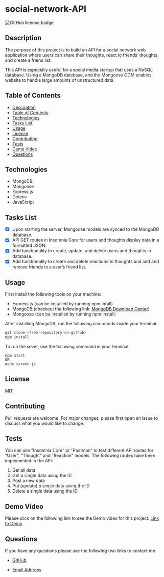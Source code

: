 # social-network-API

![GitHub license badge](https://img.shields.io/badge/license-MIT-blue.svg)

## Description

The purpose of this project is to build an API for a social network web application where users can share their thoughts, react to friends’ thoughts, and create a friend list.

This API is especially useful for a social media startup that uses a NoSQL database. Using a MongoDB database, and the Mongoose ODM enables website to handle large amounts of unstructured data.


## Table of Contents

* [Description](#description)
* [Table of Contents](#table-of-contents)
* [Technologies](#technologies)
* [Tasks List](#tasks-list)
* [Usage](#usage)
* [License](#license)
* [Contributing](#contributing)
* [Tests](#tests)
* [Demo Video](#demo-video)
* [Questions](#questions)

## Technologies

* MongoDB
* Mongoose
* Express.js
* Dotenv
* JavaScript

## Tasks List

- [x] Upon starting the server, Mongoose models are synced to the MongoDB database.
- [x] API GET routes in Insomnia Core for users and thoughts display data in a formatted JSON.
- [x] Add functionality to create, update, and delete users and thoughts in database.
- [x] Add functionality to create and delete reactions to thoughts and add and remove friends to a user’s friend list.

## Usage

First install the following tools on your machine:

* Express.js (can be installed by running npm intall)
* MongoDB (checkout the following link: [MongoDB Download Center](https://www.mongodb.com/try/download/community))
* Mongoose (can be installed by running npm install)

 After installing MongoDB, run the following commands inside your terminal:

```bash
git clone <from-repository-on-github>
npm install
```
To run the sever, use the following command in your terminal:

```
npm start
OR
node server.js
```

## License

[MIT](https://choosealicense.com/licenses/mit/)

## Contributing

Pull requests are welcome. For major changes, please first open an issue to discuss what you would like to change.

## Tests

You can use "Insomnia Core" or "Postman" to test different API routes for "User", "Thought" and "Reaction" models. The following routes have been implemented in the API:
1. Get all data
2. Get a single data using the ID
2. Post a new data
3. Put (update) a single data using the ID
4. Delete a single data using the ID

## Demo Video

Please click on the following link to see the Demo video for this project:
[Link to Demo](https://drive.google.com/drive/u/0/folders/1TCALiNmZuhhefBNEir4PmsQYCwSqaVZR)

## Questions

If you have any questions please use the following two links to contact me:

* [GitHub](https://github.com/down-dive)

* [Email Address](mailto:yterlyuk@gmail.com)
